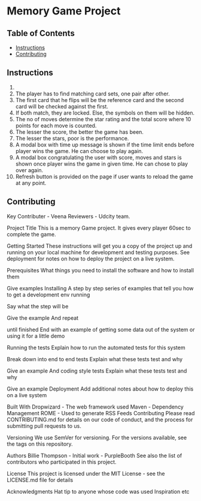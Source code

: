 # Memory Game Project

## Table of Contents

* [Instructions](#instructions)
* [Contributing](#contributing)

## Instructions

1.
2. The player has to find matching card sets, one pair after other.
3. The first card that he flips will be the reference card and the second card will be checked against the first.
4. If both match, they are locked. Else, the symbols on them will be hidden.
5. The no of moves determine the star rating and the total score where 10 points for each move is counted.
6. The lesser the score, the better the game has been.
7. The lesser the stars, poor is the performance.
8. A modal box with time up message is shown if the time limit ends before player wins the game. He can choose to play again.
8. A modal box congratulating the user with score, moves and stars is shown once player wins the game in given time. He can chose to play over again.
9. Refresh button is provided on the page if user wants to reload the game at any point.

## Contributing

Key Contributer - Veena
Reviewers - Udcity team.

Project Title
This is a memory Game project. It gives every player 60sec to complete the game.

Getting Started
These instructions will get you a copy of the project up and running on your local machine for development and testing purposes. See deployment for notes on how to deploy the project on a live system.

Prerequisites
What things you need to install the software and how to install them

Give examples
Installing
A step by step series of examples that tell you how to get a development env running

Say what the step will be

Give the example
And repeat

until finished
End with an example of getting some data out of the system or using it for a little demo

Running the tests
Explain how to run the automated tests for this system

Break down into end to end tests
Explain what these tests test and why

Give an example
And coding style tests
Explain what these tests test and why

Give an example
Deployment
Add additional notes about how to deploy this on a live system

Built With
Dropwizard - The web framework used
Maven - Dependency Management
ROME - Used to generate RSS Feeds
Contributing
Please read CONTRIBUTING.md for details on our code of conduct, and the process for submitting pull requests to us.

Versioning
We use SemVer for versioning. For the versions available, see the tags on this repository.

Authors
Billie Thompson - Initial work - PurpleBooth
See also the list of contributors who participated in this project.

License
This project is licensed under the MIT License - see the LICENSE.md file for details

Acknowledgments
Hat tip to anyone whose code was used
Inspiration
etc

